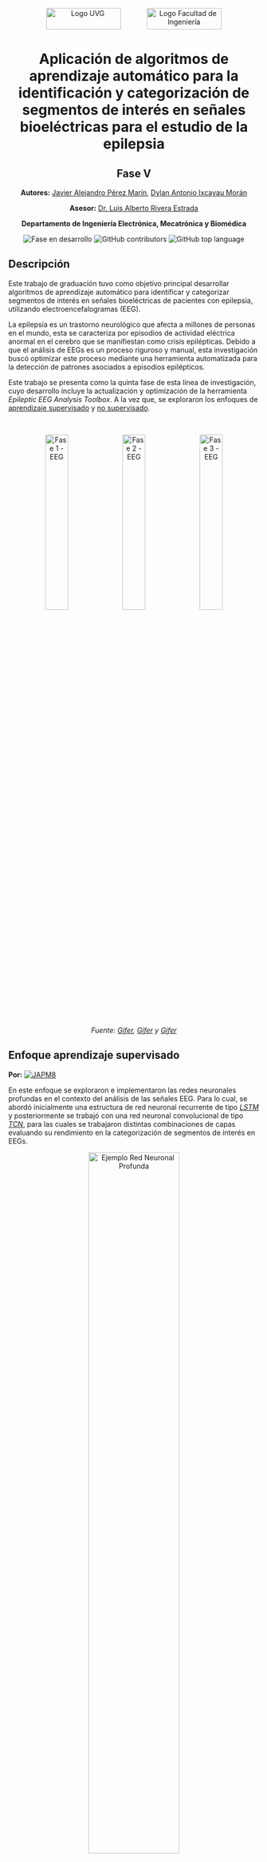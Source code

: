 <p align="center">
  <img src="https://res.cloudinary.com/webuvg/image/upload/f_auto,q_auto,w_169,c_scale,fl_lossy,dpr_0.90/v1641327930/WEB/Nosotros/Imagen%20Institucional/Logotipo%20UVG/Logotipo%20UVG/logotipo-uvg_thumb2x.jpg" alt="Logo UVG" width="150" height="43"/>
  &nbsp;&nbsp;&nbsp;&nbsp;&nbsp;&nbsp;&nbsp;&nbsp;&nbsp;&nbsp;&nbsp;
  <img src="https://encrypted-tbn2.gstatic.com/images?q=tbn:ANd9GcRotDGBXGiNzq-fq9I0_sjAT2RLeqjDtCuK_ChIFjFW7ZdjVP9H" alt="Logo Facultad de Ingeniería" width="150" height="43"/>
</p>

<h1 align="center">Aplicación de algoritmos de aprendizaje automático para la identificación y categorización de segmentos de interés en señales bioeléctricas para el estudio de la epilepsia</h1>

<h2 align="center">Fase V</h2>

<p align="center"><strong>Autores:</strong> <a href="mailto:per20183@uvg.edu.gt" target="_blank">Javier Alejandro Pérez Marín</a>, <a href="mailto:ixc18486@uvg.edu.gt" target="_blank">Dylan Antonio Ixcayau Morán</a></p>

<p align="center"><strong>Asesor:</strong> <a href="mailto:larivera@uvg.edu.gt" target="_blank">Dr. Luis Alberto Rivera Estrada</a></p>

<p align="center"><strong>Departamento de Ingeniería Electrónica, Mecatrónica y Biomédica</strong></p>

<p align="center">
  <img src="https://img.shields.io/badge/STATUS-EN_DESARROLLO-green" alt="Fase en desarrollo"/>
  <img src="https://img.shields.io/github/contributors/japm8/Herramienta" alt="GitHub contributors"/>
  <img src="https://img.shields.io/github/languages/top/japm8/Herramienta" alt="GitHub top language" >
 </p>

## **Descripción**

Este trabajo de graduación tuvo como objetivo principal desarrollar algoritmos de aprendizaje automático para identificar y categorizar segmentos de interés en señales bioeléctricas de pacientes con epilepsia, utilizando electroencefalogramas (EEG). 

La epilepsia es un trastorno neurológico que afecta a millones de personas en el mundo, esta se caracteriza por episodios de actividad eléctrica anormal en el cerebro que se manifiestan como crisis epilépticas. Debido a que el análisis de EEGs es un proceso riguroso y manual, esta investigación buscó optimizar este proceso mediante una herramienta automatizada para la detección de patrones asociados a episodios epilépticos.

Este trabajo se presenta como la quinta fase de esta línea de investigación, cuyo desarrollo incluye la actualización y optimización de la herramienta *Epileptic EEG Analysis Toolbox*. A la vez que, se exploraron los enfoques de [aprendizaje supervisado](#Enfoque-aprendizaje-supervisado) y [no supervisado](#Enfoque-aprendizaje-no-supervisado).

<br>

<p align="center">
  <img src="https://i.gifer.com/3YB1.gif" alt="Fase 1 - EEG" width="30%"/>
  <img src="https://i.gifer.com/9P8h.gif" alt="Fase 2 - EEG" width="30%"/>
  <img src="https://i.gifer.com/origin/bb/bb3c10a9aebc133d55b8ae9d76abe825.gif" alt="Fase 3 - EEG" width="30%"/>
</p>

<p align="center"><i>Fuente: <a href="https://i.gifer.com/3YB1.gif" target="_blank">Gifer</a>, <a href="https://i.gifer.com/9P8h.gif" target="_blank">Gifer</a> y <a href="https://i.gifer.com/origin/bb/bb3c10a9aebc133d55b8ae9d76abe825.gif" target="_blank">Gifer</a></i></p>

<h2>Enfoque aprendizaje supervisado</h2>
<p><strong>Por:</strong> <a href="https://github.com/JAPM8" target="_blank">
  <img src="https://img.shields.io/badge/JAPM8-a?style=social&logo=github" alt="JAPM8"/>
</a></p>

En este enfoque se exploraron e implementaron las redes neuronales profundas en 
el contexto del análisis de las señales EEG. Para lo cual, se abordó inicialmente 
una estructura de red neuronal recurrente de tipo *[LSTM](https://colah.github.io/posts/2015-08-Understanding-LSTMs/)* 
y posteriormente se trabajó con una red neuronal convolucional de tipo *[TCN](https://dida.do/blog/temporal-convolutional-networks-for-sequence-modeling)*, 
para las cuales se trabajaron distintas combinaciones de capas evaluando su rendimiento en la categorización de segmentos de interés en EEGs.

<p align="center">
  <img src="https://miro.medium.com/max/3840/1*v0ng9VkbuTu6ey9v8S3VDw.gif" alt="Ejemplo Red Neuronal Profunda" width="60%"/>
</p>

<p align="center"><i>Fuente: <a href="https://medium.com/analytics-vidhya/what-are-convolution-neural-networks-10-points-9d6d24086098" target="_blank">Sarkar, Ayantika </a></i></p>

Uno de los principales desafíos para la implementación de estas estructuras de red era la disponibilidad de datos. 
Por ello, se gestionó el acceso a la base de datos del *[Temple University Hospital (TUH)](https://isip.piconepress.com/projects/nedc/html/tuh_eeg/)*, 
uno de los repositorios de EEGs más grandes disponibles públicamente. Esta fuente de datos fue clave para el desarrollo de esta quinta fase y establece 
una base sólida para continuar reforzando los modelos de clasificación de eventos epilépticos, además de abrir la puerta a nuevas exploraciones de algoritmos de aprendizaje de máquina.

### No olvides revisar :nerd_face: :
- [Extracción Señales Base de Datos TUH](App%20Designer/Prototipo_Data_TUH.m): Este contiene distintos métodos para una lectura eficiente de estudios del corpus SEIZ de base de datos de TUH.
- [Estadísticas Base de Datos TUH](App%20Designer/Stats_DataTUHSEIZ.m): Este permite la extracción de estadísticas para el corpus SEIZ de la base de datos de TUH.
- [Redes RNN](App%20Designer/Desarrollo_Redes_RNN.m): Este contiene las variantes de RNN trabajadas y su implementación en `MATLAB`.
- [Redes CNN](App%20Designer/Desarrollo_Redes_RRN.m): Este contiene las variantes de CNN trabajadas y su implementación en `MATLAB`.
- [Función de lectura openedf](App%20Designer/openedf.m): Esta permite la lectura de archivos `.edf` dándoles formato para ser analizados con la herramienta *Epileptic EEG Analysis Toolbox*.
- [Epileptic EEG Analysis Toolbox](App%20Designer): Este carpeta contiene los archivos necesarios para la herramienta diseñada
a lo largo de las últimas cinco fases.
- [¿Qué necesito para hacer funcionar la herramienta?](App%20Designer#readme): Aquí se detallan todas las dependencias, productos y *Add-Ons* necesarios.

:mailbox_with_mail:**Dudas, comentarios o sugerencias:** [per20183@uvg.edu.gt](mailto:per20183@uvg.edu.gt)

<h2>Enfoque aprendizaje no supervisado</h2>
<p><strong>Por:</strong> <a href="https://github.com/DAIMUVG" target="_blank">
  <img src="https://img.shields.io/badge/DAIMUVG-a?style=social&logo=github" alt="DAIMUVG"/>
</a></p>

En este enfoque se implementaron técnicas de aprendizaje no supervisado en el análisis de señales EEG, enfocándose en la identificación y categorización de 
segmentos de interés sin necesidad de etiquetas previas. Esto permite a los especialistas introducir señales EEG desconocidas en la herramienta, la cual 
detecta automáticamente segmentos con patrones distintos o atípicos. Inicialmente, se utilizaron algoritmos como *[K-means](https://www.ibm.com/topics/k-means-clustering)*, 
*[Jerarquíco](https://www.ibm.com/think/topics/hierarchical-clustering)* y *[Fuzzy C-Means](https://la.mathworks.com/help/fuzzy/fuzzy-clustering.html)* para agrupar las características extraídas de las señales. Posteriormente, 
se exploraron técnicas de reducción de dimensionalidad como PCA para optimizar el rendimiento y visualización de los clusters generados.

<p align="center">
  <img src="https://waterprogramming.wordpress.com/wp-content/uploads/2022/03/graphic.png?w=1024" alt="Ejemplo de agrupación" width="60%"/>
</p>

<p align="center"><i>Fuente: <a href="https://waterprogramming.wordpress.com/2022/03/16/clustering-basics-and-a-demonstration-in-clustering-infrastructure-pathways/" target="_blank">Amestoy, Trevor </a></i></p>

Al igual que en el enfoque supervisado, el acceso a una base de datos amplia y diversa fue fundamental para validar los resultados de los algoritmos de clustering. En esta fase, se utilizó la base de datos
*[TUH EEG Epilepsy Corpus](https://isip.piconepress.com/projects/nedc/html/tuh_eeg/)* que contiene múltiples conjuntos de señales EEG. Algunas de estas señales incluyen etiquetas que resultaron especialmente
útiles para validar la precisión de los algoritmos al agrupar segmentos y distinguir entre diferentes patrones en las señales EEG.

### Pueder consultar:
- [Función de Extracción de Características EEG](App%20Designer/ExtraerCaracteristicas.m): función que extrae estadísticas, cruces por cero, y potencias en bandas de frecuencia de señales EEG. Normaliza y limpia los datos para su uso en análisis de clustering y 
  clasificación.
- [Función para hacer uso de Fuzzy C-Means](App%20Designer/fcm.m): Esta función sirve para hacer uso de el cluster Fuzzy C-means.
- [Epileptic EEG Analysis Toolbox](App%20Designer): Este carpeta contiene los archivos necesarios para la herramienta diseñada

:mailbox_with_mail:**Dudas, comentarios del aprendizaje no supervisado:** [ixc18486@uvg.edu.gt](mailto:ixc18486@uvg.edu.gt)
